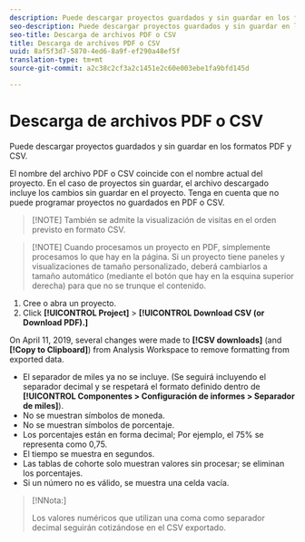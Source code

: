 ```yaml
---
description: Puede descargar proyectos guardados y sin guardar en los formatos PDF y CSV.
seo-description: Puede descargar proyectos guardados y sin guardar en los formatos PDF y CSV.
seo-title: Descarga de archivos PDF o CSV
title: Descarga de archivos PDF o CSV
uuid: 8af5f3d7-5870-4ed6-8a9f-ef290a48ef5f
translation-type: tm+mt
source-git-commit: a2c38c2cf3a2c1451e2c60e003ebe1fa9bfd145d

---
```



# Descarga de archivos PDF o CSV

Puede descargar proyectos guardados y sin guardar en los formatos PDF y CSV.

El nombre del archivo PDF o CSV coincide con el nombre actual del proyecto. En el caso de proyectos sin guardar, el archivo descargado incluye los cambios sin guardar en el proyecto. Tenga en cuenta que no puede programar proyectos no guardados en PDF o CSV.

> [!NOTE] También se admite la visualización de visitas en el orden previsto en formato CSV.

> [!NOTE] Cuando procesamos un proyecto en PDF, simplemente procesamos lo que hay en la página. Si un proyecto tiene paneles y visualizaciones de tamaño personalizado, deberá cambiarlos a tamaño automático (mediante el botón que hay en la esquina superior derecha) para que no se trunque el contenido.

1. Cree o abra un proyecto.
1. Click **[!UICONTROL Project]** &gt; **[!UICONTROL Download CSV (or Download PDF).]**

On April 11, 2019, several changes were made to **[!CSV downloads]** (and **[!Copy to Clipboard]**) from Analysis Workspace to remove formatting from exported data.
* El separador de miles ya no se incluye. (Se seguirá incluyendo el separador decimal y se respetará el formato definido dentro de **[!UICONTROL Componentes &gt; Configuración de informes &gt; Separador de miles]**).
* No se muestran símbolos de moneda.
* No se muestran símbolos de porcentaje.
* Los porcentajes están en forma decimal; Por ejemplo, el 75% se representa como 0,75.
* El tiempo se muestra en segundos.
* Las tablas de cohorte solo muestran valores sin procesar; se eliminan los porcentajes.
* Si un número no es válido, se muestra una celda vacía.

>[!NNota:]
>
> Los valores numéricos que utilizan una coma como separador decimal seguirán cotizándose en el CSV exportado.